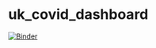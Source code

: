 # uk_covid_dashboard

[![Binder](https://mybinder.org/badge_logo.svg)](https://mybinder.org/v2/gh/jhung1037/uk_covid_dashboard/HEAD?urlpath=voila%2Frender%2Fec22312.ipynb)
